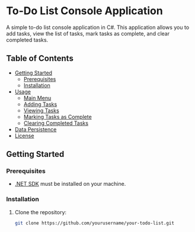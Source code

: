 # To-Do List Console Application

A simple to-do list console application in C#. This application allows you to add tasks, view the list of tasks, mark tasks as complete, and clear completed tasks.

## Table of Contents

- [Getting Started](#getting-started)
  - [Prerequisites](#prerequisites)
  - [Installation](#installation)
- [Usage](#usage)
  - [Main Menu](#main-menu)
  - [Adding Tasks](#adding-tasks)
  - [Viewing Tasks](#viewing-tasks)
  - [Marking Tasks as Complete](#marking-tasks-as-complete)
  - [Clearing Completed Tasks](#clearing-completed-tasks)
- [Data Persistence](#data-persistence)
- [License](#license)

## Getting Started

### Prerequisites

- [.NET SDK](https://dotnet.microsoft.com/download) must be installed on your machine.

### Installation

1. Clone the repository:

   ```bash
   git clone https://github.com/yourusername/your-todo-list.git
